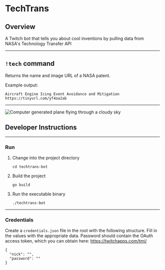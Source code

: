 # TechTrans

## Overview
A Twitch bot that tells you about cool inventions by pulling data from NASA's Technology Transfer API

---

## `!tech` command
Returns the name and image URL of a NASA patent.

Example output:

    Aircraft Engine Icing Event Avoidance and Mitigation
    https://tinyurl.com/yf4oa2ab

---

![Computer generated plane flying through a cloudy sky](https://ntts-prod.s3.amazonaws.com/t2p/prod/t2media/tops/img/LEW-TOPS-125/iStock-157730835_LEW-19309-1_airplane-storm_1388x1050-300dpi.jpg)

## Developer Instructions
---
### Run
1. Change into the project directory
    ```
    cd techtrans-bot
    ```
1. Build the project
    ```
    go build
    ```
1. Run the executable binary
    ```
    ./techtrans-bot
    ```
---
### Credentials

Create a `credentials.json` file in the root with the following structure. Fill in the values with the appropriate data. Password should contain the OAuth access token, which you can obtain here: https://twitchapps.com/tmi/
```
{
  "nick": "",
  "password": ""
}
```
